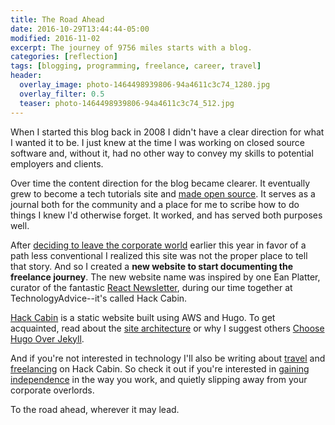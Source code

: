 ```yaml
---
title: The Road Ahead
date: 2016-10-29T13:44:44-05:00
modified: 2016-11-02
excerpt: The journey of 9756 miles starts with a blog.
categories: [reflection]
tags: [blogging, programming, freelance, career, travel]
header:
  overlay_image: photo-1464498939806-94a4611c3c74_1280.jpg
  overlay_filter: 0.5
  teaser: photo-1464498939806-94a4611c3c74_512.jpg
---
```


When I started this blog back in 2008 I didn't have a clear direction for what I wanted it to be. I just knew at the time I was working on closed source software and, without it, had no other way to convey my skills to potential employers and clients.

Over time the content direction for the blog became clearer. It eventually grew to become a tech tutorials site and [made open source](https://github.com/jhabdas/habd.as). It serves as a journal both for the community and a place for me to scribe how to do things I knew I'd otherwise forget. It worked, and has served both purposes well.

After [deciding to leave the corporate world][1] earlier this year in favor of a path less conventional I realized this site was not the proper place to tell that story. And so I created a **new website to start documenting the freelance journey**. The new website name was inspired by one Ean Platter, curator of the fantastic [React Newsletter](http://reactjsnewsletter.com/), during our time together at TechnologyAdvice--it's called Hack Cabin.

[Hack Cabin](https://hackcabin.com) is a static website built using AWS and Hugo. To get acquainted, read about the [site architecture](http://hackcabin/post/initial-commit/) or why I suggest others [Choose Hugo Over Jekyll](/choose-hugo-over-jekyll/).

And if you're not interested in technology I'll also be writing about [travel](https://hackcabin.com/post/bali-travel-survival-guide/) and [freelancing](https://hackcabin.com/post/become-better-freelancer/) on Hack Cabin. So check it out if you're interested in [gaining independence][1] in the way you work, and quietly slipping away from your corporate overlords.

To the road ahead, wherever it may lead.

[1]: https://hackcabin.com/post/six-figure-job-independence/
